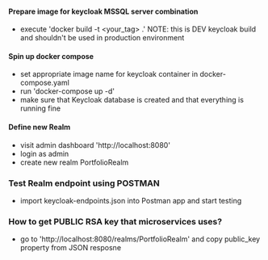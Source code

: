 #### Prepare image for keycloak MSSQL server combination

- execute 'docker build -t <your_tag> .' NOTE: this is DEV keycloak build and shouldn't be used in production environment

#### Spin up docker compose

- set appropriate image name for keycloak container in docker-compose.yaml
- run 'docker-compose up -d'
- make sure that Keycloak database is created and that everything is running fine

#### Define new Realm

- visit admin dashboard 'http://localhost:8080'
- login as admin
- create new realm PortfolioRealm

### Test Realm endpoint using POSTMAN

- import keycloak-endpoints.json into Postman app and start testing

### How to get PUBLIC RSA key that microservices uses?

- go to 'http://localhost:8080/realms/PortfolioRealm' and copy public_key property from JSON resposne
